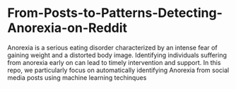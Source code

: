 # From-Posts-to-Patterns-Detecting-Anorexia-on-Reddit
Anorexia is a serious eating disorder characterized by an intense fear of gaining weight and a distorted body image. Identifying individuals suffering from anorexia early on can lead to timely intervention and support. In this repo, we particularly focus on automatically identifying Anorexia from social media posts using machine learning techinques

